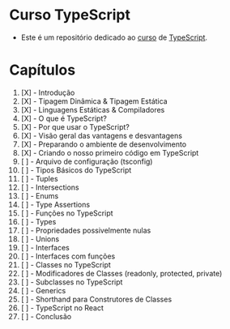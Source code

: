 # Curso TypeScript

-   Este é um repositório dedicado ao <a href="https://www.youtube.com/watch?v=ppDsxbUNtNQ">curso</a> de <a href="https://www.typescriptlang.org/">TypeScript</a>.

# Capítulos

1.   [X] - Introdução
2.   [X] - Tipagem Dinâmica & Tipagem Estática
3.   [X] - Linguagens Estáticas & Compiladores
4.   [X] - O que é TypeScript?
5.   [X] - Por que usar o TypeScript?
6.   [X] - Visão geral das vantagens e desvantagens
7.   [X] - Preparando o ambiente de desenvolvimento
8.   [X] - Criando o nosso primeiro código em TypeScript
9.   [ ] - Arquivo de configuração (tsconfig)
10.   [ ] - Tipos Básicos do TypeScript
11.   [ ] - Tuples
12.   [ ] - Intersections
13.   [ ] - Enums
14.   [ ] - Type Assertions
15.   [ ] - Funções no TypeScript
16.   [ ] - Types
17.   [ ] - Propriedades possivelmente nulas
18.   [ ] - Unions
19.   [ ] - Interfaces
20.   [ ] - Interfaces com funções
21.   [ ] - Classes no TypeScript
22.   [ ] - Modificadores de Classes (readonly, protected, private)
23.   [ ] - Subclasses no TypeScript
24.   [ ] - Generics
25.   [ ] - Shorthand para Construtores de Classes
26.   [ ] - TypeScript no React
27.   [ ] - Conclusão